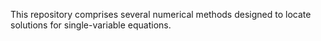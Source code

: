 This repository comprises several numerical methods designed to locate solutions for single-variable equations.
